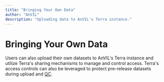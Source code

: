 ```yaml
---
title: "Bringing Your Own Data"
author: "AnVIL"
description: "Uploading data to AnVIL's Terra instance."
---
```


# Bringing Your Own Data
Users can also upload their own datasets to AnVIL's Terra instance and utilize Terra's sharing mechanisms to manage and control access. Terra's access controls can also be leveraged to protect pre-release datasets during upload and [QC](/learn/for-consortia/data-submission#qc-and-processing).
